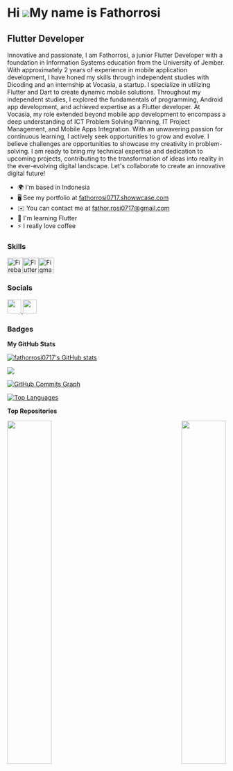 Hi ![](https://user-images.githubusercontent.com/18350557/176309783-0785949b-9127-417c-8b55-ab5a4333674e.gif)My name is Fathorrosi
==================================================================================================================================

Flutter Developer
-----------------

Innovative and passionate, I am Fathorrosi, a junior Flutter Developer with a foundation in Information Systems education from the University of Jember. With approximately 2 years of experience in mobile application development, I have honed my skills through independent studies with Dicoding and an internship at Vocasia, a startup. I specialize in utilizing Flutter and Dart to create dynamic mobile solutions. Throughout my independent studies, I explored the fundamentals of programming, Android app development, and achieved expertise as a Flutter developer. At Vocasia, my role extended beyond mobile app development to encompass a deep understanding of ICT Problem Solving Planning, IT Project Management, and Mobile Apps Integration. With an unwavering passion for continuous learning, I actively seek opportunities to grow and evolve. I believe challenges are opportunities to showcase my creativity in problem-solving. I am ready to bring my technical expertise and dedication to upcoming projects, contributing to the transformation of ideas into reality in the ever-evolving digital landscape. Let's collaborate to create an innovative digital future!

* 🌍  I'm based in Indonesia
* 🖥️  See my portfolio at [fathorrosi0717.showwcase.com](http://fathorrosi0717.showwcase.com)
* ✉️  You can contact me at [fathor.rosi0717@gmail.com](mailto:fathor.rosi0717@gmail.com)
* 🧠  I'm learning Flutter
* ⚡  I really love coffee

### Skills

<p align="left">
<a href="https://firebase.google.com/" target="_blank" rel="noreferrer"><img src="https://raw.githubusercontent.com/danielcranney/readme-generator/main/public/icons/skills/firebase-colored.svg" width="36" height="36" alt="Firebase" /></a><a href="https://flutter.dev/" target="_blank" rel="noreferrer"><img src="https://raw.githubusercontent.com/danielcranney/readme-generator/main/public/icons/skills/flutter-colored.svg" width="36" height="36" alt="Flutter" /></a><a href="https://www.figma.com/" target="_blank" rel="noreferrer"><img src="https://raw.githubusercontent.com/danielcranney/readme-generator/main/public/icons/skills/figma-colored.svg" width="36" height="36" alt="Figma" /></a>
</p>

### Socials

<p align="left"> <a href="https://www.github.com/fathorrosi0717" target="_blank" rel="noreferrer"> <picture> <source media="(prefers-color-scheme: dark)" srcset="https://raw.githubusercontent.com/danielcranney/readme-generator/main/public/icons/socials/github-dark.svg" /> <source media="(prefers-color-scheme: light)" srcset="https://raw.githubusercontent.com/danielcranney/readme-generator/main/public/icons/socials/github.svg" /> <img src="https://raw.githubusercontent.com/danielcranney/readme-generator/main/public/icons/socials/github.svg" width="32" height="32" /> </picture> </a> <a href="https://www.linkedin.com/in/in/fathor-rosi-0717ml77ma/" target="_blank" rel="noreferrer"> <picture> <source media="(prefers-color-scheme: dark)" srcset="https://raw.githubusercontent.com/danielcranney/readme-generator/main/public/icons/socials/linkedin-dark.svg" /> <source media="(prefers-color-scheme: light)" srcset="https://raw.githubusercontent.com/danielcranney/readme-generator/main/public/icons/socials/linkedin.svg" /> <img src="https://raw.githubusercontent.com/danielcranney/readme-generator/main/public/icons/socials/linkedin.svg" width="32" height="32" /> </picture> </a></p>

### Badges

<b>My GitHub Stats</b>

<a href="http://www.github.com/fathorrosi0717"><img src="https://github-readme-stats.vercel.app/api?username=fathorrosi0717&show_icons=true&hide=&count_private=true&title_color=22c55e&text_color=ffffff&icon_color=10b981&bg_color=1c1917&hide_border=true&show_icons=true" alt="fathorrosi0717's GitHub stats" /></a>

<a href="http://www.github.com/fathorrosi0717"><img src="https://github-readme-streak-stats.herokuapp.com/?user=fathorrosi0717&stroke=ffffff&background=1c1917&ring=22c55e&fire=22c55e&currStreakNum=ffffff&currStreakLabel=22c55e&sideNums=ffffff&sideLabels=ffffff&dates=ffffff&hide_border=true" /></a>

<a href="http://www.github.com/fathorrosi0717"><img src="https://github-readme-activity-graph.cyclic.app/graph?username=fathorrosi0717&bg_color=1c1917&color=ffffff&line=10b981&point=ffffff&area_color=1c1917&area=true&hide_border=true&custom_title=GitHub%20Commits%20Graph" alt="GitHub Commits Graph" /></a>

<a href="https://github.com/fathorrosi0717" align="left"><img src="https://github-readme-stats.vercel.app/api/top-langs/?username=fathorrosi0717&langs_count=10&title_color=22c55e&text_color=ffffff&icon_color=10b981&bg_color=1c1917&hide_border=true&locale=en&custom_title=Top%20%Languages" alt="Top Languages" /></a>

<b>Top Repositories</b>

<div width="100%" align="center"><a href="https://github.com/fathorrosi0717/movieverse" align="left"><img align="left" width="45%" src="https://github-readme-stats.vercel.app/api/pin/?username=fathorrosi0717&repo=movieverse&title_color=22c55e&text_color=ffffff&icon_color=10b981&bg_color=1c1917&hide_border=true&locale=en" /></a><a href="https://github.com/fathorrosi0717/titans_crypto" align="right"><img align="right" width="45%" src="https://github-readme-stats.vercel.app/api/pin/?username=fathorrosi0717&repo=titans_crypto&title_color=22c55e&text_color=ffffff&icon_color=10b981&bg_color=1c1917&hide_border=true&locale=en" /></a></div><br /><br /><br /><br /><br /><br /><br />

